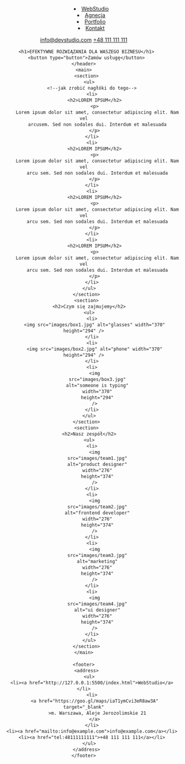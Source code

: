 <!DOCTYPE html>
<html lang="en">
  <head>
    <meta charset="UTF-8" />
    <meta http-equiv="X-UA-Compatible" content="IE=edge" />
    <meta name="viewport" content="width=device-width, initial - scale=1.0" />
    <title>WebStudio</title>
  </head>
  <body>
    <header>
      <nav>
        <menu>
          <li><a href="#">WebStudio</a></li>
          <li><a href="#">Agnecja</a></li>
          <li><a href="#">Portfolio</a></li>
          <li><a href="#">Kontakt</a></li>
        </menu>
      </nav>
      <a href="mailto:info@devstudio.com">info@devstudio.com</a>
      <a href="tel:48111111111">+48 111 111 111</a>

      <h1>EFEKTYWNE ROZWIĄZANIA DLA WASZEGO BIZNESU</h1>
      <button type="button">Zamów usługę</button>
    </header>
    <main>
      <section>
        <ul>
          <!--jak zrobić nagłóki do tego-->
          <li>
            <h2>LOREM IPSUM</h2>
            <p>
              Lorem ipsum dolor sit amet, consectetur adipiscing elit. Nam vel
              arcusem. Sed non sodales dui. Interdum et malesuada
            </p>
          </li>
          <li>
            <h2>LOREM IPSUM</h2>
            <p>
              Lorem ipsum dolor sit amet, consectetur adipiscing elit. Nam vel
              arcu sem. Sed non sodales dui. Interdum et malesuada
            </p>
          </li>
          <li>
            <h2>LOREM IPSUM</h2>
            <p>
              Lorem ipsum dolor sit amet, consectetur adipiscing elit. Nam vel
              arcu sem. Sed non sodales dui. Interdum et malesuada
            </p>
          </li>
          <li>
            <h2>LOREM IPSUM</h2>
            <p>
              Lorem ipsum dolor sit amet, consectetur adipiscing elit. Nam vel
              arcu sem. Sed non sodales dui. Interdum et malesuada
            </p>
          </li>
        </ul>
      </section>
      <section>
        <h2>Czym się zajmujemy</h2>
        <ul>
          <li>
            <img src="images/box1.jpg" alt="glasses" width="370" height="294" />
          </li>
          <li>
            <img src="images/box2.jpg" alt="phone" width="370" height="294" />
          </li>
          <li>
            <img
              src="images/box3.jpg"
              alt="someone is typing"
              width="370"
              height="294"
            />
          </li>
        </ul>
      </section>
      <section>
        <h2>Nasz zespół</h2>
        <ul>
          <li>
            <img
              src="images/team1.jpg"
              alt="product designer"
              width="276"
              height="374"
            />
          </li>
          <li>
            <img
              src="images/team2.jpg"
              alt="frontend developer"
              width="276"
              height="374"
            />
          </li>
          <li>
            <img
              src="images/team3.jpg"
              alt="marketing"
              width="276"
              height="374"
            />
          </li>
          <li>
            <img
              src="images/team4.jpg"
              alt="ui designer"
              width="276"
              height="374"
            />
          </li>
        </ul>
      </section>
    </main>

    <footer>
      <address>
        <ul>
          <li><a href="http://127.0.0.1:5500/index.html">WebStudio</a></li>
          <li>
            <a href="https://goo.gl/maps/iaT1ymCvi3eR8aw3A" target="_blank"
              >m. Warszawa, Aleje Jerozolimskie 21
            </a>
          </li>
          <li><a href="mailto:info@example.com">info@example.com</a></li>
          <li><a href="tel:48111111111">+48 111 111 111</a></li>
        </ul>
      </address>
    </footer>

  </body>
</html>
